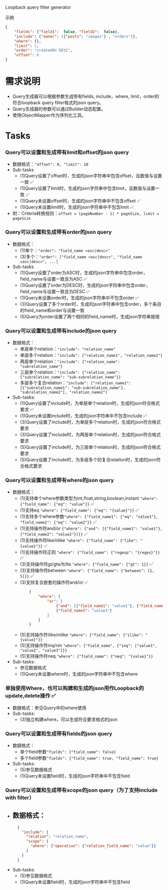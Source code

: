 Loopback query filter generator

示例
```json
{
    "fields": {"field1":  false, "field2":  false},
    "include": {"owner": [{"posts": "images"} , "orders"]},
    "where": {},
    "limit": 1,
    "order": "createdOn DESC",
    "offset": 0
}
```

# 需求说明
- Query生成器可以根据参数生成带有fields, include，where, limit，order的符合loopback query filter格式的json query。
- Query生成器的参数可以通过Builder动态配置。
- 使用ObjectMapper作为序列化工具。

# Tasks
### Query可以设置和生成带有limit和offset的json query
- 数据格式：`"offset": 0, "limit": 10`
- Sub-tasks
    - (1)Query设置了offset时，生成的json字符串中包含offset，且数值与设置一致 ✅
    - (1)Query设置了limit时，生成的json字符串中包含limit，且数值与设置一致 ✅
    - (1)Query未设置offset时，生成的json字符串中不包含offset ✅
    - (1)Query未设置limit时，生成的json字符串中不包含limit ✅
- 附：Criteria转换规则：`offset = (pageNumber - 1) * pageSize, limit = pageSize`
### Query可以设置和生成带有order的json query
- 数据格式：
    - (1)单个：`"order": "field_name <asc|desc>"`
    - (3)多个：`"order": ["field_name <asc|desc>", "field_name <asc|desc>", ...]`
- Sub-tasks
    - (1)Query设置了order为ASC时，生成的json字符串中包含order，field_name与设置一致且为ASC ✅
    - (1)Query设置了order为DESC时，生成的json字符串中包含order，field_name与设置一致且为DESC ✅
    - (1)Query未设置order时，生成的json字符串中不包含order ✅
    - (3)Query设置了多个order时，生成的json字符串中包含order，多个条目的field_name和order与设置一致
    - (5)Query为order设置了两个相同的field_name时，生成json字符串报错
### Query可以设置和生成带有include的json query
- 数据格式：
    - 单层单个relation：`"include": "relation_name"`
    - 单层多个relation：`"include": ["relation_name1", "relation_name2"]`
    - 两层单个relation：`"include": {"relation_name": "subrelation_name"}`
    - 三层单个relation：`"include": {"relation_name": {"subrelation_name": "sub-subrelation_name"}}`
    - 多层多个复合relation：`"include": ["relation_name1": [{"subrelation_name1": "sub-subrelation_name"}, "subrelation_name2"], "relation_name2"]`
- Sub-tasks:
    - (1)Query设置了include时，为单层单个relation时，生成的json符合格式要求 ✅
    - (1)Query未设置include时，生成的json字符串中不包含include ✅
    - (3)Query设置了include时，为单层多个relation时，生成的json符合格式要求
    - (3)Query设置了include时，为两层单个relation时，生成的json符合格式要求
    - (5)Query设置了include时，为三层单个relation时，生成的json符合格式要求
    - (5)Query设置了include时，为多层多个的复合relation时，生成的json符合格式要求
### Query可以设置和生成带有where的json query
- 数据格式：
    - (1)支持单个where参数类型为int,float,string,boolean,instant `"where": {"field_name": {"eq": "value"}}` ✅
    - (1)支持eq `"where": {"field_name": {"eq": "{value}"}}` ✅
    - (1)支持多个where参数`"where": {"field_name1": {"eq": "value1"}, "field_name2": {"eq": "value2"}}` ✅
    - (1)支持操作符and/or `{"where": {"and": [{"field_name1": "value1"}, {"field_name2": "value2"}]}}` ✅
    - (1)支持操作符like/nlike `"where": {"field_name": {"like": "{value}"}}` ✅
    - (1)支持操作符正则 `"where": {"field_name": {"regexp": "{regex}"}}` ✅
    - (3)支持操作符gt/gte/lt/lte `"where": {"field_name": {"gt": 1}}` ✅
    - (3)支持操作符between `"where": {"field_name": {"between": [1, 5]}}` ✅
    - (3)支持复合嵌套的操作符and/or ✅
        ```json
            {
                "where": {
                    "or": [
                        {"and": [{"field_name1": "value1"}, {"field_name2": "value2"}]},
                        {"field_name3": "value3"}
                    ]
                }
            }
        ```
    - (5)支持操作符ilike/nilike `"where": {"field_name": {"ilike": "{value}"}}`
    - (5)支持操作符inq/nin `"where": {"field_name", {"inq": ["value1", "value2", "value3"]}}`
    - (5)支持操作符neq `"where": {"field_name": {"neq": "{value}"}}`
- Sub-tasks: 
    - 参见数据格式
    - (1)Query未设置where时，生成的json字符串中不包含where
### 单独使用Where，也可以构建和生成的json用作Loopback的update,delete操作 ✅
- 数据格式：参见Query中的where使用
- Sub-tasks:
    - (3)独立构建where，可以生成符合要求格式的json
### Query可以设置和生成带有fields的json query
- 数据格式：
    - 单个field参数`"fields": {"field_name": false}`
    - 多个field参数`"fields": {"field_name": true, "field_name": true}`
- Sub-tasks: 
    - (5)参见数据格式
    - (1)Query未设置field时，生成的json字符串中不包含field
### Query可以设置和生成带有scope的json query（为了支持include with filter）
- 数据格式：
    - 
    ```json
      {
        "include": {
          "relation": "relation_name",
          "scope": {
            "where": {"operation": {"relation_field_name": "value"}}
          }
        }
      }
    ```
- Sub-tasks: 
    - (5)参见数据格式
    - (1)Query未设置field时，生成的json字符串中不包含field
